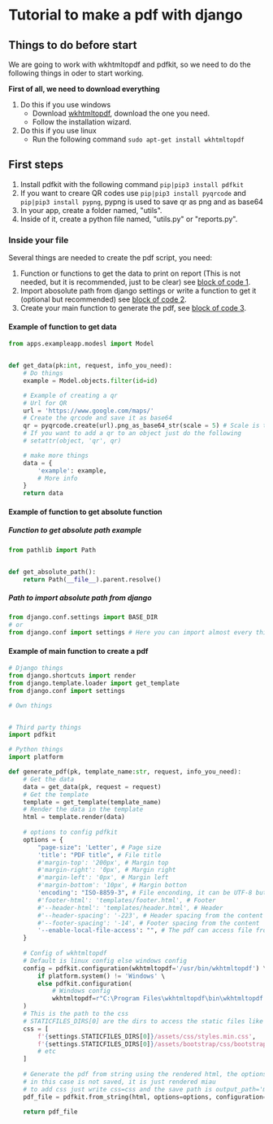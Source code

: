 # Tutorial to make a pdf with django


## Things to do before start
We are going to work with wkhtmltopdf and pdfkit, so we need to do the following things in oder to start working.

**First of all, we need to download everything**

1. Do this if you use windows
    * Download [wkhtmltopdf](https://wkhtmltopdf.org/downloads.html), download the one you need.
    * Follow the installation wizard.
2. Do this if you use linux
   * Run the following command `sudo apt-get install wkhtmltopdf`
  
## First steps

1. Install pdfkit with the following command `pip|pip3 install pdfkit`
2. If you want to creare QR codes use `pip|pip3 install pyqrcode` and `pip|pip3 install pypng`, pypng is used to save qr as png and as base64
3. In your app, create a folder named, "utils".
4. Inside of it, create a python file named, "utils.py" or "reports.py".

### Inside your file
Several things are needed to create the pdf script, you need:
1. Function or functions to get the data to print on report (This is not needed, but it is recommended, just to be clear) see [block of code 1](#example-of-function-to-get-data).
2. Import abosolute path from django settings or write a function to get it (optional but recommended) see [block of code 2](#path-to-import-absolute-path-from-django).
3. Create your main function to generate the pdf, see [block of code 3](#example-of-main-function-to-create-a-pdf).


#### Example of function to get data
```python
from apps.exampleapp.modesl import Model


def get_data(pk:int, request, info_you_need):
    # Do things
    example = Model.objects.filter(id=id)

    # Example of creating a qr
    # Url for QR
    url = 'https://www.google.com/maps/'
    # Create the qrcode and save it as base64
    qr = pyqrcode.create(url).png_as_base64_str(scale = 5) # Scale is the size of qr
    # If you want to add a qr to an object just do the following
    # setattr(object, 'qr', qr)

    # make more things
    data = {
        'example': example,
        # More info
    }
    return data

```


#### Example of function to get absolute function

##### Function to get absolute path example
```python
from pathlib import Path


def get_absolute_path():
    return Path(__file__).parent.resolve()

```

##### Path to import absolute path from django

```python
from django.conf.settings import BASE_DIR
# or
from django.conf import settings # Here you can import almost every thing in settings.py
```


#### Example of main function to create a pdf
```python
# Django things
from django.shortcuts import render
from django.template.loader import get_template
from django.conf import settings

# Own things


# Third party things
import pdfkit

# Python things
import platform

def generate_pdf(pk, template_name:str, request, info_you_need):
    # Get the data
    data = get_data(pk, request = request)
    # Get the template
    template = get_template(template_name)
    # Render the data in the template
    html = template.render(data)
    
    # options to config pdfkit
    options = {
        "page-size": 'Letter', # Page size 
        'title': "PDF title", # File title
        #'margin-top': '200px', # Margin top
        #'margin-right': '0px', # Margin right
        #'margin-left': '0px', # Margin left
        #'margin-bottom': '10px', # Margin botton
        'encoding': "ISO-8859-3", # File enconding, it can be UTF-8 but sometimes it does not work
        #'footer-html': 'templates/footer.html', # Footer
        #'--header-html': 'templates/header.html', # Header
        #'--header-spacing': '-223', # Header spacing from the content
        #'--footer-spacing': '-14', # Footer spacing from the content
        '--enable-local-file-access': "", # The pdf can access file from the local machine
    }
    
    # Config of wkhtmltopdf
    # Default is linux config else windows config
    config = pdfkit.configuration(wkhtmltopdf='/usr/bin/wkhtmltopdf') \
        if platform.system() != 'Windows' \
        else pdfkit.configuration(
            # Windows config
            wkhtmltopdf=r"C:\Program Files\wkhtmltopdf\bin\wkhtmltopdf.exe"
    )
    # This is the path to the css
    # STATICFILES_DIRS[0] are the dirs to access the static files like js, css and images, css mus be load here or using cdn in html
    css = [
        f'{settings.STATICFILES_DIRS[0]}/assets/css/styles.min.css', 
        f'{settings.STATICFILES_DIRS[0]}/assets/bootstrap/css/bootstrap.min.css',
        # etc
    ]
    
    # Generate the pdf from string using the rendered html, the options and the config, we can add the css, and write the path to save it, 
    # in this case is not saved, it is just rendered miau
    # to add css just write css=css and the save path is output_path='miau.pdf'
    pdf_file = pdfkit.from_string(html, options=options, configuration=config, css=css)
    
    return pdf_file
```
